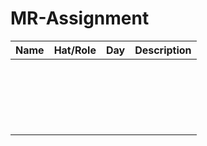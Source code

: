 # MR-Assignment
| Name     | Hat/Role | Day    | Description |
| -------- | -------  | ------ | ----------- |
|          |          |        |             |
|          |          |        |             |
|          |          |        |             |
|          |          |        |             |
|          |          |        |             |
|          |          |        |             |
|          |          |        |             |
|          |          |        |             |
|          |          |        |             |
|          |          |        |             |
|          |          |        |             |
|          |          |        |             |
|          |          |        |             |
|          |          |        |             |
|          |          |        |             |
|          |          |        |             |
|          |          |        |             |
|          |          |        |             |
|          |          |        |             |
|          |          |        |             |

